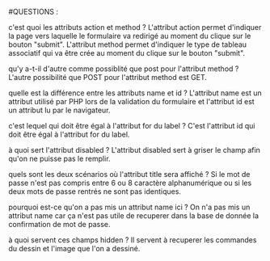 #QUESTIONS :

c'est quoi les attributs action et method ?
  L'attribut action permet d'indiquer la page vers laquelle le formulaire va redirigé au moment du clique sur le bouton "submit".
  L'attribut method permet d'indiquer le type de tableau associatif qui va être crée au moment du clique sur le bouton "submit".

qu'y a-t-il d'autre comme possiblité que post pour l'attribut method ?
  L'autre possibilité que POST pour l'attribut method est GET.

quelle est la différence entre les attributs name et id ?
  L'attribut name est un attribut utilisé par PHP lors de la validation du formulaire et l'attribut id est un attribut lu par le navigateur.

c'est lequel qui doit être égal à l'attribut for du label ?
  C'est l'attribut id qui doit être égal à l'attribut for du label.

à quoi sert l'attribut disabled ?
  L'attribut disabled sert à griser le champ afin qu'on ne puisse pas le remplir.

quels sont les deux scénarios où l'attribut title sera affiché ?
  Si le mot de passe n'est pas compris entre 6 ou 8 caractère alphanumérique ou si les deux mots de passe rentrés ne sont pas identiques.

pourquoi est-ce qu'on a pas mis un attribut name ici ?
  On n'a pas mis un attribut name car ça n'est pas utile de recuperer dans la base de donnée la confirmation de mot de passe.

à quoi servent ces champs hidden ?
  Il servent à recuperer les commandes du dessin et l'image que l'on a dessiné.
